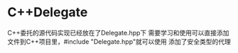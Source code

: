 # C++Delegate

C++委托的源代码实现已经放在了Delegate.hpp下
需要学习和使用可以直接添加文件到C++项目里，#include "Delegate.hpp"就可以使用
添加了安全类型的代理
